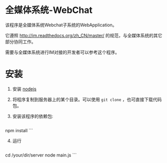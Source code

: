 全媒体系统-WebChat
================

该程序是全媒体系统Webchat子系统的WebApplication。

它遵照 http://im.readthedocs.org/zh_CN/master/ 的规范，与全媒体系统的其它部分协同工作。

需要与全媒体系统进行IM对接的开发者可以参考这个程序。


# 安装

1. 安装 [nodejs](http://www.nodejs.org/)

2. 将程序复制到服务器上的某个目录。可以使用 `git clone` ，也可直接下载代码包。

3. 安装该程序的依赖包:
    ```
npm install
    ```

4. 运行
    ```
cd /your/dir/server
node main.js
    ```

